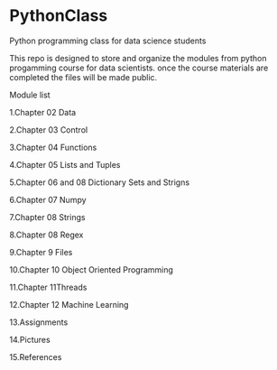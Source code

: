 # PythonClass
Python programming class for data science students

This repo is designed to store and organize the modules from python progamming course for data scientists. once the course materials are completed the files will be made public. 

Module list

1.Chapter 02 Data

2.Chapter 03 Control

3.Chapter 04 Functions

4.Chapter 05 Lists and Tuples

5.Chapter 06 and 08 Dictionary Sets and Strigns

6.Chapter 07 Numpy

7.Chapter 08 Strings

8.Chapter 08 Regex

9.Chapter 9 Files

10.Chapter 10 Object Oriented Programming

11.Chapter 11Threads

12.Chapter 12 Machine Learning  

13.Assignments

14.Pictures

15.References



